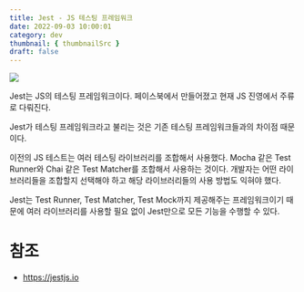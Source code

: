 ```yaml
---
title: Jest - JS 테스팅 프레임워크
date: 2022-09-03 10:00:01
category: dev
thumbnail: { thumbnailSrc }
draft: false
---
```


![](https://i.imgur.com/QhRlVfF.png)

Jest는 JS의 테스팅 프레임워크이다. 페이스북에서 만들어졌고 현재 JS 진영에서 주류로 다뤄진다.

Jest가 테스팅 프레임워크라고 불리는 것은 기존 테스팅 프레임워크들과의 차이점 때문이다.

이전의 JS 테스트는 여러 테스팅 라이브러리를 조합해서 사용했다. Mocha 같은 Test Runner와 Chai 같은 Test Matcher를 조합해서 사용하는 것이다. 개발자는 어떤 라이브러리들을 조합할지 선택해야 하고 해당 라이브러리들의 사용 방법도 익혀야 했다.

Jest는 Test Runner, Test Matcher, Test Mock까지 제공해주는 프레임워크이기 때문에 여러 라이브러리를 사용할 필요 없이 Jest만으로 모든 기능을 수행할 수 있다.

# 참조

- https://jestjs.io
